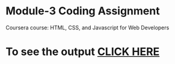 

# Module-3 Coding Assignment

Coursera course: HTML, CSS, and Javascript for Web Developers

# To see the output [CLICK HERE](https://unberant.github.io/Web-Design/coursera-project/module3-solution/index.html)